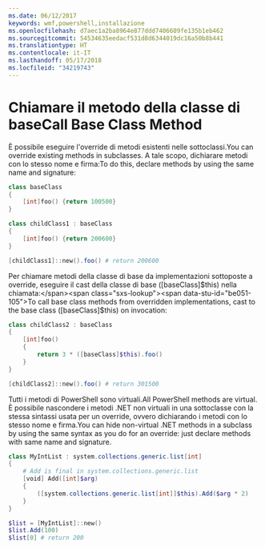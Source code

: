```yaml
---
ms.date: 06/12/2017
keywords: wmf,powershell,installazione
ms.openlocfilehash: d7aec1a2ba8964e877ddd7406609fe135b1eb462
ms.sourcegitcommit: 54534635eedacf531d8d6344019dc16a50b8b441
ms.translationtype: HT
ms.contentlocale: it-IT
ms.lasthandoff: 05/17/2018
ms.locfileid: "34219743"
---
```

# <a name="call-base-class-method"></a><span data-ttu-id="be051-102">Chiamare il metodo della classe di base</span><span class="sxs-lookup"><span data-stu-id="be051-102">Call Base Class Method</span></span>

<span data-ttu-id="be051-103">È possibile eseguire l'override di metodi esistenti nelle sottoclassi.</span><span class="sxs-lookup"><span data-stu-id="be051-103">You can override existing methods in subclasses.</span></span> <span data-ttu-id="be051-104">A tale scopo, dichiarare metodi con lo stesso nome e firma:</span><span class="sxs-lookup"><span data-stu-id="be051-104">To do this, declare methods by using the same name and signature:</span></span>

```powershell
class baseClass
{
    [int]foo() {return 100500}
}

class childClass1 : baseClass
{
    [int]foo() {return 200600}
}

[childClass1]::new().foo() # return 200600
```

<span data-ttu-id="be051-105">Per chiamare metodi della classe di base da implementazioni sottoposte a override, eseguire il cast della classe di base ([baseClass]$this) nella chiamata:</span><span class="sxs-lookup"><span data-stu-id="be051-105">To call base class methods from overridden implementations, cast to the base class ([baseClass]$this) on invocation:</span></span>

```powershell
class childClass2 : baseClass
{
    [int]foo()
    {
        return 3 * ([baseClass]$this).foo()
    }
}

[childClass2]::new().foo() # return 301500
```

<span data-ttu-id="be051-106">Tutti i metodi di PowerShell sono virtuali.</span><span class="sxs-lookup"><span data-stu-id="be051-106">All PowerShell methods are virtual.</span></span> <span data-ttu-id="be051-107">È possibile nascondere i metodi .NET non virtuali in una sottoclasse con la stessa sintassi usata per un override, ovvero dichiarando i metodi con lo stesso nome e firma.</span><span class="sxs-lookup"><span data-stu-id="be051-107">You can hide non-virtual .NET methods in a subclass by using the same syntax as you do for an override: just declare methods with same name and signature.</span></span>

```powershell
class MyIntList : system.collections.generic.list[int]
{
    # Add is final in system.collections.generic.list
    [void] Add([int]$arg)
    {
        ([system.collections.generic.list[int]]$this).Add($arg * 2)
    }
}

$list = [MyIntList]::new()
$list.Add(100)
$list[0] # return 200
```
